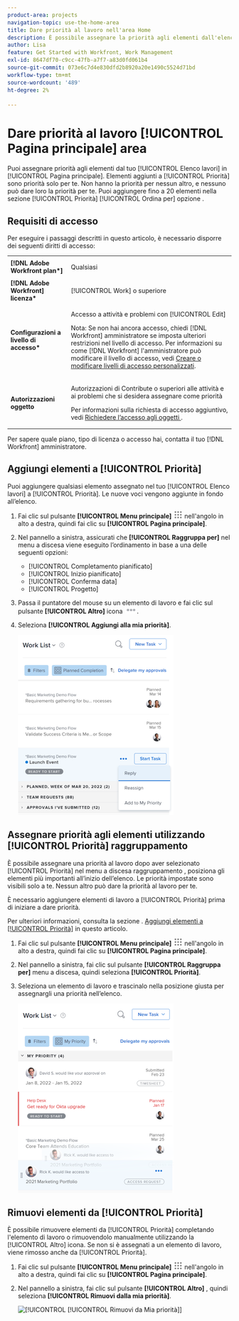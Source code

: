 ```yaml
---
product-area: projects
navigation-topic: use-the-home-area
title: Dare priorità al lavoro nell'area Home
description: È possibile assegnare la priorità agli elementi dall'elenco di lavoro nella home page. Gli elementi che aggiungi a Priorità sono priorità solo per te. Non hanno la priorità per nessun altro, e nessuno può dare loro la priorità per te. Puoi aggiungere fino a 20 elementi nella sezione [!UICONTROL Ordinamento prioritario per] opzione .
author: Lisa
feature: Get Started with Workfront, Work Management
exl-id: 8647df70-c9cc-47fb-a7f7-a83d0fd061b4
source-git-commit: 073e6c7d4e830dfd2b8920a20e1490c5524d71bd
workflow-type: tm+mt
source-wordcount: '489'
ht-degree: 2%

---
```


# Dare priorità al lavoro [!UICONTROL Pagina principale] area

Puoi assegnare priorità agli elementi dal tuo [!UICONTROL Elenco lavori] in [!UICONTROL Pagina principale]. Elementi aggiunti a [!UICONTROL Priorità] sono priorità solo per te. Non hanno la priorità per nessun altro, e nessuno può dare loro la priorità per te. Puoi aggiungere fino a 20 elementi nella sezione [!UICONTROL Priorità] [!UICONTROL Ordina per] opzione .

## Requisiti di accesso

Per eseguire i passaggi descritti in questo articolo, è necessario disporre dei seguenti diritti di accesso:

<table style="table-layout:auto"> 
 <col> 
 </col> 
 <col> 
 </col> 
 <tbody> 
  <tr> 
   <td role="rowheader"><strong>[!DNL Adobe Workfront plan*]</strong></td> 
   <td> <p>Qualsiasi</p> </td> 
  </tr> 
  <tr> 
   <td role="rowheader"><strong>[!DNL Adobe Workfront] licenza*</strong></td> 
   <td> <p>[!UICONTROL Work] o superiore</p> </td> 
  </tr> 
  <tr> 
   <td role="rowheader"><strong>Configurazioni a livello di accesso*</strong></td> 
   <td> <p>Accesso a attività e problemi con [!UICONTROL Edit]</p> <p>Nota: Se non hai ancora accesso, chiedi [!DNL Workfront] amministratore se imposta ulteriori restrizioni nel livello di accesso. Per informazioni su come [!DNL Workfront] l'amministratore può modificare il livello di accesso, vedi <a href="../../../administration-and-setup/add-users/configure-and-grant-access/create-modify-access-levels.md" class="MCXref xref">Creare o modificare livelli di accesso personalizzati</a>.</p> </td> 
  </tr> 
  <tr> 
   <td role="rowheader"><strong>Autorizzazioni oggetto</strong></td> 
   <td> <p>Autorizzazioni di Contribute o superiori alle attività e ai problemi che si desidera assegnare come priorità</p> <p>Per informazioni sulla richiesta di accesso aggiuntivo, vedi <a href="../../../workfront-basics/grant-and-request-access-to-objects/request-access.md" class="MCXref xref">Richiedere l’accesso agli oggetti </a>.</p> </td> 
  </tr> 
 </tbody> 
</table>

Per sapere quale piano, tipo di licenza o accesso hai, contatta il tuo [!DNL Workfront] amministratore.

## Aggiungi elementi a [!UICONTROL Priorità]

Puoi aggiungere qualsiasi elemento assegnato nel tuo [!UICONTROL Elenco lavori] a [!UICONTROL Priorità]. Le nuove voci vengono aggiunte in fondo all’elenco.

1. Fai clic sul pulsante **[!UICONTROL Menu principale]** ![](assets/main-menu-icon.png) nell&#39;angolo in alto a destra, quindi fai clic su **[!UICONTROL Pagina principale]**.
1. Nel pannello a sinistra, assicurati che **[!UICONTROL Raggruppa per]** nel menu a discesa viene eseguito l’ordinamento in base a una delle seguenti opzioni:

   * [!UICONTROL Completamento pianificato]
   * [!UICONTROL Inizio pianificato]
   * [!UICONTROL Conferma data]
   * [!UICONTROL Progetto]

1. Passa il puntatore del mouse su un elemento di lavoro e fai clic sul pulsante **[!UICONTROL Altro]** icona ![](assets/more-icon.png).

1. Seleziona **[!UICONTROL Aggiungi alla mia priorità]**.

   ![](assets/getting-started-my-priority-group-by-drop-down-nwe-350x405.png)

## Assegnare priorità agli elementi utilizzando [!UICONTROL Priorità] raggruppamento

È possibile assegnare una priorità al lavoro dopo aver selezionato [!UICONTROL Priorità] nel menu a discesa raggruppamento , posiziona gli elementi più importanti all’inizio dell’elenco. Le priorità impostate sono visibili solo a te. Nessun altro può dare la priorità al lavoro per te.

È necessario aggiungere elementi di lavoro a [!UICONTROL Priorità] prima di iniziare a dare priorità.

Per ulteriori informazioni, consulta la sezione . [Aggiungi elementi a [!UICONTROL Priorità]](#add-items-to-my-priority) in questo articolo.

1. Fai clic sul pulsante **[!UICONTROL Menu principale]** ![](assets/main-menu-icon.png) nell&#39;angolo in alto a destra, quindi fai clic su **[!UICONTROL Pagina principale]**.
1. Nel pannello a sinistra, fai clic sul pulsante **[!UICONTROL Raggruppa per]** menu a discesa, quindi seleziona **[!UICONTROL Priorità]**.

1. Seleziona un elemento di lavoro e trascinalo nella posizione giusta per assegnargli una priorità nell’elenco.

   ![](assets/drag-drop-my-priority-with-group-by-menu-nwe-350x426.png)

## Rimuovi elementi da [!UICONTROL Priorità]

È possibile rimuovere elementi da [!UICONTROL Priorità] completando l&#39;elemento di lavoro o rimuovendolo manualmente utilizzando la [!UICONTROL Altro] icona. Se non si è assegnati a un elemento di lavoro, viene rimosso anche da [!UICONTROL Priorità].

1. Fai clic sul pulsante **[!UICONTROL Menu principale]** ![](assets/main-menu-icon.png) nell&#39;angolo in alto a destra, quindi fai clic su **[!UICONTROL Pagina principale]**.
1. Nel pannello a sinistra, fai clic sul pulsante **[!UICONTROL Altro]** , quindi seleziona **[!UICONTROL Rimuovi dalla mia priorità]**.

   ![[!UICONTROL [!UICONTROL Rimuovi da Mia priorità]]](assets/getting-started-remove-from-priority-nwe-350x395.png)
